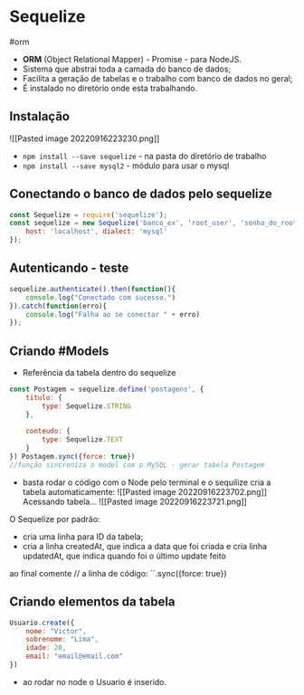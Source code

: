 # Sequelize
#orm 

- **ORM** (Object Relational Mapper) - Promise - para NodeJS.
- Sistema que abstrai toda a camada do banco de dados;
- Facilita a geração de tabelas e o trabalho com banco de dados no geral;
- É instalado no diretório onde esta trabalhando.

## Instalação 
![[Pasted image 20220916223230.png]]
- ``npm install --save sequelize`` - na pasta do diretório de trabalho
- ``npm install --save mysql2`` - módulo para usar o mysql

## Conectando o banco de dados pelo sequelize
```js
const Sequelize = require('sequelize');
const sequelize = new Sequelize('banco_ex', 'root_user', 'senha_do_root', {
	host: 'localhost', dialect: 'mysql' 
});
```

## Autenticando - teste
``` js
sequelize.authenticate().then(function(){
	console.log("Conectado com sucesso.") 
}).catch(function(erro){ 
	console.log("Falha ao se conectar " + erro) 
});
```

## Criando #Models 
- Referência da tabela dentro do sequelize
```js
const Postagem = sequelize.define('postagens', {
	titulo: {
		type: Sequelize.STRING 
	}, 
	
	conteudo: { 
		type: Sequelize.TEXT 
	}
}) Postagem.sync({force: true}) 
//função sincroniza o model com o MySQL - gerar tabela Postagem
```
- basta rodar o código com o Node pelo terminal e o sequilize cria a tabela automaticamente:
![[Pasted image 20220916223702.png]]
Acessando tabela...
![[Pasted image 20220916223721.png]]

O Sequelize por padrão:
- cria uma linha para ID da tabela;
- cria a linha createdAt, que indica a data que foi criada e cria linha updatedAt, que indica quando foi o último update feito

ao final comente // a linha de código: ``.sync({force: true})

## Criando elementos da tabela

```js
Usuario.create({
	nome: "Victor",
	sobrenome: "Lima",
	idade: 20,
	email: "email@email.com"
})
```

- ao rodar no node o Usuario é inserido.